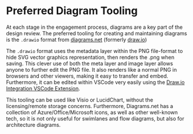 # Preferred Diagram Tooling

At each stage in the engagement process, diagrams are a key part of the design review. The preferred tooling for creating and maintaining diagrams is the `.drawio` format from [diagrams.net](http://diagrams.net) (formerly [draw.io](http://draw.io))

The `.drawio` format uses the metadata layer within the PNG file-format to hide SVG vector graphics representation, then renders the .png when saving. This clever use of both the meta layer and image layer allows anyone to further edit the PNG file. It also renders like a normal PNG in browsers and other viewers, making it easy to transfer and embed. Furthermore, it can be edited within VSCode very easily using the [Draw.io Integration VSCode Extension](https://marketplace.visualstudio.com/items?itemName=hediet.vscode-drawio).

This tooling can be used like Visio or LucidChart, without the licensing/remote storage concerns. Furthermore, Diagrams.net has a collection of Azure/Office/Microsoft icons, as well as other well-known tech, so it is not only useful for swimlanes and flow diagrams, but also for architecture diagrams.
